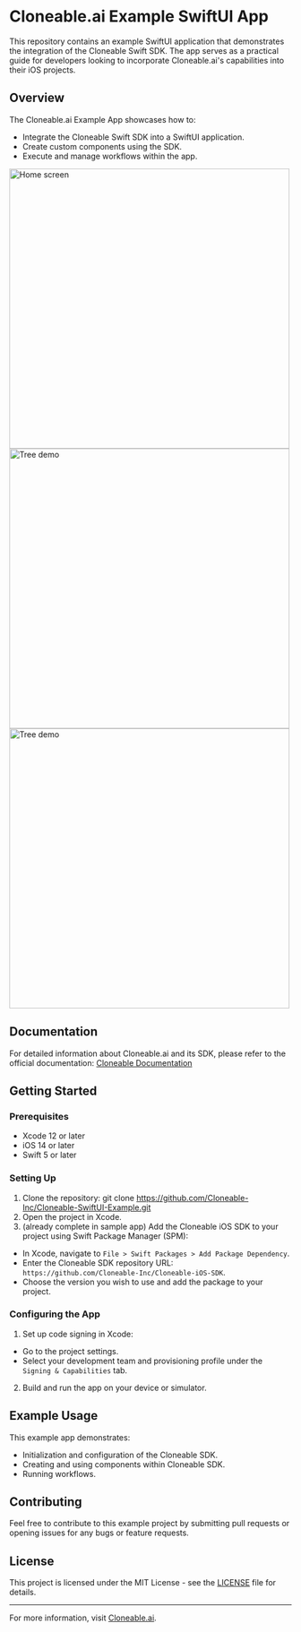 # Cloneable.ai Example SwiftUI App

This repository contains an example SwiftUI application that demonstrates the integration of the Cloneable Swift SDK. The app serves as a practical guide for developers looking to incorporate Cloneable.ai's capabilities into their iOS projects.

## Overview

The Cloneable.ai Example App showcases how to:
- Integrate the Cloneable Swift SDK into a SwiftUI application.
- Create custom components using the SDK.
- Execute and manage workflows within the app.

<img src="https://github.com/Cloneable-Inc/Cloneable-Example-iOS-App/assets/5044783/149ffbb8-52aa-4193-b4bf-481a6e79ed90" alt="Home screen" height="500">
<img src="https://github.com/Cloneable-Inc/Cloneable-Example-iOS-App/assets/5044783/ab14fd28-7a56-444e-acaf-b9d2d0e97ba8" alt="Tree demo" height="500">
<img src="https://github.com/Cloneable-Inc/Cloneable-Example-iOS-App/assets/5044783/8d9790ac-9247-4809-8294-2f5feec3210c" alt="Tree demo" height="500">

## Documentation

For detailed information about Cloneable.ai and its SDK, please refer to the official documentation: [Cloneable Documentation](https://docs.cloneable.ai)

## Getting Started

### Prerequisites

- Xcode 12 or later
- iOS 14 or later
- Swift 5 or later

### Setting Up

1. Clone the repository:
git clone https://github.com/Cloneable-Inc/Cloneable-SwiftUI-Example.git
2. Open the project in Xcode.
3. (already complete in sample app) Add the Cloneable iOS SDK to your project using Swift Package Manager (SPM):
- In Xcode, navigate to `File > Swift Packages > Add Package Dependency`.
- Enter the Cloneable SDK repository URL: `https://github.com/Cloneable-Inc/Cloneable-iOS-SDK`.
- Choose the version you wish to use and add the package to your project.

### Configuring the App

1. Set up code signing in Xcode:
- Go to the project settings.
- Select your development team and provisioning profile under the `Signing & Capabilities` tab.
2. Build and run the app on your device or simulator.

## Example Usage

This example app demonstrates:
- Initialization and configuration of the Cloneable SDK.
- Creating and using components within Cloneable SDK.
- Running workflows.

## Contributing

Feel free to contribute to this example project by submitting pull requests or opening issues for any bugs or feature requests.

## License

This project is licensed under the MIT License - see the [LICENSE](LICENSE) file for details.

---

For more information, visit [Cloneable.ai](https://cloneable.ai).
